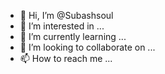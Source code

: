 - 👋 Hi, I’m @Subashsoul
- 👀 I’m interested in ...
- 🌱 I’m currently learning ...
- 💞️ I’m looking to collaborate on ...
- 📫 How to reach me ...

<!---
Subashsoul/Subashsoul is a ✨ special ✨ repository because its `README.md` (this file) appears on your GitHub profile.
You can click the Preview link to take a look at your changes.
--->
